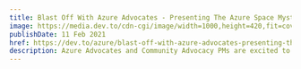 ```yaml
---
title: Blast Off With Azure Advocates - Presenting The Azure Space Mystery
image: https://media.dev.to/cdn-cgi/image/width=1000,height=420,fit=cover,gravity=auto,format=auto/https%3A%2F%2Fdev-to-uploads.s3.amazonaws.com%2Fi%2Fj5ojp6oyrtqb7k0ob3ok.png
publishDate: 11 Feb 2021
href: https://dev.to/azure/blast-off-with-azure-advocates-presenting-the-azure-space-mystery-mdd
description: Azure Advocates and Community Advocacy PMs are excited to offer our third mystery experience, the Azure Space Mystery! Following on the Azure Mystery Mansion and the Azure Maya Mystery, this adventure sends you on missions in space to collect the four missing pieces of the wing. Store each piece in your space ship's Collection Bay and find your way to the ISS to save the day.
---  
```

